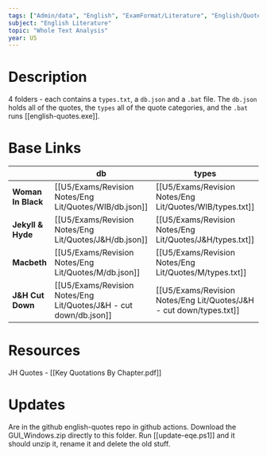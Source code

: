 ```yaml
---
tags: ["Admin/data", "English", "ExamFormat/Literature", "English/Quotes", "Revision", "Revision/RevisionNotes"]
subject: "English Literature"
topic: "Whole Text Analysis"
year: U5
---
```


# Description

4 folders - each contains a `types.txt`, a `db.json` and a `.bat` file. 
The `db.json` holds all of the quotes, the `types` all of the quote categories, and the `.bat` runs [[english-quotes.exe]].

# Base Links

|                    | db                                                                | types                                                               | bat                        | export pdf         |
| ------------------ | ----------------------------------------------------------------- | ------------------------------------------------------------------- | -------------------------- | ------------------ |
| **Woman In Black** | [[U5/Exams/Revision Notes/Eng Lit/Quotes/WIB/db.json]]         | [[U5/Exams/Revision Notes/Eng Lit/Quotes/WIB/types.txt]]            | [[WIB-quotes.bat]]         | [[WIB Quotes.pdf]] |
| **Jekyll & Hyde**  | [[U5/Exams/Revision Notes/Eng Lit/Quotes/J&H/db.json]]            | [[U5/Exams/Revision Notes/Eng Lit/Quotes/J&H/types.txt]]            | [[JH-quotes.bat]]          | [[J&H Quotes.pdf]] |
| **Macbeth**        | [[U5/Exams/Revision Notes/Eng Lit/Quotes/M/db.json]]              | [[U5/Exams/Revision Notes/Eng Lit/Quotes/M/types.txt]]              | [[M-quotes.bat]]           | [[M Quotes.pdf]]   |
| **J&H Cut Down**   | [[U5/Exams/Revision Notes/Eng Lit/Quotes/J&H - cut down/db.json]] | [[U5/Exams/Revision Notes/Eng Lit/Quotes/J&H - cut down/types.txt]] | [[JH-cut-down-quotes.bat]] | [[J&H CD.pdf]]     |


# Resources
JH Quotes - [[Key Quotations By Chapter.pdf]]

# Updates
Are in the github english-quotes repo in github actions.
Download the GUI_Windows.zip directly to this folder.
Run [[update-eqe.ps1]] and it should unzip it, rename it and delete the old stuff.